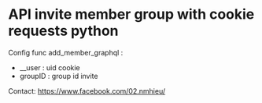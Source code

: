 # API invite member group with cookie requests python

Config func add_member_graphql :
- __user : uid cookie
- groupID : group id invite

Contact: https://www.facebook.com/02.nmhieu/
